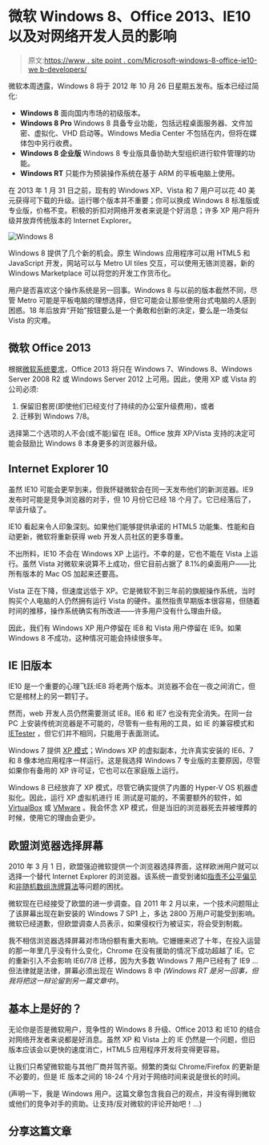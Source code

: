 # 微软 Windows 8、Office 2013、IE10 以及对网络开发人员的影响

> 原文:[https://www . site point . com/Microsoft-windows-8-office-ie10-we b-developers/](https://www.sitepoint.com/microsoft-windows-8-office-ie10-web-developers/)

微软本周透露，Windows 8 将于 2012 年 10 月 26 日星期五发布。版本已经过简化:

*   **Windows 8**
    面向国内市场的初级版本。
*   **Windows 8 Pro**
    Windows 8 具备专业功能，包括远程桌面服务器、文件加密、虚拟化、VHD 启动等。Windows Media Center 不包括在内，但将在媒体包中另行收费。
*   **Windows 8 企业版**
    Windows 8 专业版具备协助大型组织进行软件管理的功能。
*   **Windows RT**
    只能作为预装操作系统在基于 ARM 的平板电脑上使用。

在 2013 年 1 月 31 日之前，现有的 Windows XP、Vista 和 7 用户可以花 40 美元获得可下载的升级。运行哪个版本并不重要；你可以换成 Windows 8 标准版或专业版，价格不变。积极的折扣对网络开发者来说是个好消息；许多 XP 用户将升级并放弃传统版本的 Internet Explorer。

![Windows 8](../Images/b0a2710ded6ad29e3372d000ff69ba28.png)

Windows 8 提供了几个新的机会。原生 Windows 应用程序可以用 HTML5 和 JavaScript 开发，网站可以与 Metro UI tiles 交互，可以使用无铬浏览器，新的 Windows Marketplace 可以将您的开发工作货币化。

用户是否喜欢这个操作系统是另一回事。Windows 8 与以前的版本截然不同，尽管 Metro 可能是平板电脑的理想选择，但它可能会让那些使用台式电脑的人感到困惑。18 年后放弃“开始”按钮要么是一个勇敢和创新的决定，要么是一场类似 Vista 的灾难。

## 微软 Office 2013

根据[微软系统要求](http://technet.microsoft.com/en-us/library/ee624351%28v=office.15%29)，Office 2013 将只在 Windows 7、Windows 8、Windows Server 2008 R2 或 Windows Server 2012 上可用。因此，使用 XP 或 Vista 的公司必须:

1.  保留旧套房(即使他们已经支付了持续的办公室升级费用)，或者
2.  迁移到 Windows 7/8。

选择第二个选项的人不会(或不能)留在 IE8。Office 放弃 XP/Vista 支持的决定可能会鼓励比 Windows 8 本身更多的浏览器升级。

## Internet Explorer 10

虽然 IE10 可能会更早到来，但我怀疑微软会在同一天发布他们的新浏览器。IE9 发布时可能是竞争浏览器的对手，但 10 月份它已经 18 个月了。它已经落后了，早该升级了。

IE10 看起来令人印象深刻。如果他们能够提供承诺的 HTML5 功能集、性能和自动更新，微软将重新获得 web 开发人员社区的更多尊重。

不出所料，IE10 不会在 Windows XP 上运行。不幸的是，它也不能在 Vista 上运行。虽然 Vista 对微软来说算不上成功，但它目前占据了 8.1%的桌面用户——比所有版本的 Mac OS 加起来还要高。

Vista 正在下降，但速度远低于 XP。它是微软不到三年前的旗舰操作系统，当时购买个人电脑的人仍然拥有运行 Vista 的硬件。虽然指责早期版本很容易，但随着时间的推移，操作系统确实有所改进——许多用户没有什么理由升级。

因此，我们有 Windows XP 用户停留在 IE8 和 Vista 用户停留在 IE9。如果 Windows 8 不成功，这种情况可能会持续很多年。

## IE 旧版本

IE10 是一个重要的心理飞跃:IE8 将老两个版本。浏览器不会在一夜之间消亡，但它是棺材上的另一颗钉子。

然而，web 开发人员仍然需要测试 IE8。IE6 和 IE7 也没有完全消失。在同一台 PC 上安装传统浏览器是不可能的，尽管有一些有用的工具，如 IE 的兼容模式和 [IETester](http://my-debugbar.com/wiki/IETester/HomePage) ，但它们并不相同，只能用于表面测试。

Windows 7 提供 [XP 模式](https://www.sitepoint.com/ie6-ie7-ie8-win7-xp-mode/)；Windows XP 的虚拟副本，允许真实安装的 IE6、7 和 8 像本地应用程序一样运行。这是我选择 Windows 7 专业版的主要原因，尽管如果你有备用的 XP 许可证，它也可以在家庭版上运行。

Windows 8 已经放弃了 XP 模式，尽管它确实提供了内置的 Hyper-V OS 机器虚拟化。因此，运行 XP 虚拟机进行 IE 测试是可能的，不需要额外的软件，如 [VirtualBox](http://www.virtualbox.org/) 或 [VMware](http://www.vmware.com/) 。我会怀念 XP 模式，但是当旧的浏览器死去并被埋葬的时候，使用它的理由会更少。

## 欧盟浏览器选择屏幕

2010 年 3 月 1 日，欧盟强迫微软提供一个浏览器选择界面，这样欧洲用户就可以选择一个替代 Internet Explorer 的浏览器。该系统一直受到诸如[指责不公平偏见](https://www.sitepoint.com/vendors-push-for-fairer-browser-choice-screen/)和[非随机数组洗牌算法](https://www.sitepoint.com/microsoft-fix-their-non-random-browser-choice-screen/)等问题的困扰。

微软现在已经接受了欧盟的进一步调查。自 2011 年 2 月以来，一个技术问题阻止了该屏幕出现在新安装的 Windows 7 SP1 上，多达 2800 万用户可能受到影响。微软已经道歉，但欧盟调查人员表示，如果侵权行为被证实，将会受到制裁。

我不相信浏览器选择屏幕对市场份额有重大影响。它姗姗来迟了十年，在投入运营的那一年里几乎没有什么变化，Chrome 在没有援助的情况下成功超越了 IE。它的重新引入不会影响 IE6/7/8 迁移，因为大多数 Windows 7 用户已经有了 IE9 …但法律就是法律，屏幕必须出现在 Windows 8 中 *(Windows RT 是另一回事，但我将把这一辩论留到另一篇文章中)*。

## 基本上是好的？

无论你是否是微软用户，竞争性的 Windows 8 升级、Office 2013 和 IE10 的结合对网络开发者来说都是好消息。虽然 XP 和 Vista 上的 IE 仍然是一个问题，但旧版本应该会以更快的速度消亡，HTML5 应用程序开发将变得更容易。

让我们只希望微软能与其他厂商并驾齐驱。频繁的类似 Chrome/Firefox 的更新是不必要的，但是 IE 版本之间的 18-24 个月对于网络时间来说是很长的时间。

(声明一下，我是 Windows 用户。这篇文章包含我自己的观点，并没有得到微软或他们的竞争对手的资助。让支持/反对微软的评论开始吧！…)

## 分享这篇文章